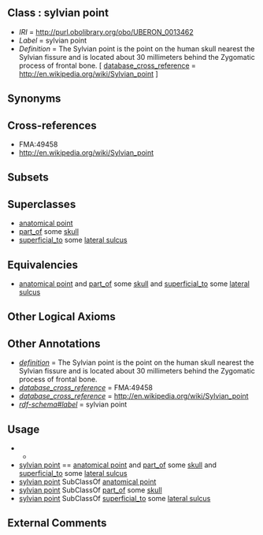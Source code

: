
## Class : sylvian point

 * *IRI* = http://purl.obolibrary.org/obo/UBERON_0013462
 * *Label* = sylvian point
 * *Definition* = The Sylvian point is the point on the human skull nearest the Sylvian fissure and is located about 30 millimeters behind the Zygomatic process of frontal bone. [ [database_cross_reference](../../ef/oboInOwl#hasDbXref.md) = http://en.wikipedia.org/wiki/Sylvian_point ]

## Synonyms


## Cross-references

 * FMA:49458
 * http://en.wikipedia.org/wiki/Sylvian_point

## Subsets


## Superclasses

 * [anatomical point](../../UBERON/83/UBERON_0006983.md)
 * [part_of](../../BFO/50/BFO_0000050.md) some [skull](../../UBERON/29/UBERON_0003129.md)
 * [superficial_to](../../BSPO/08/BSPO_0000108.md) some [lateral sulcus](../../UBERON/21/UBERON_0002721.md)

## Equivalencies

 * [anatomical point](../../UBERON/83/UBERON_0006983.md) and [part_of](../../BFO/50/BFO_0000050.md) some [skull](../../UBERON/29/UBERON_0003129.md) and [superficial_to](../../BSPO/08/BSPO_0000108.md) some [lateral sulcus](../../UBERON/21/UBERON_0002721.md)

## Other Logical Axioms


## Other Annotations

 * *[definition](../../IAO/15/IAO_0000115.md)* = The Sylvian point is the point on the human skull nearest the Sylvian fissure and is located about 30 millimeters behind the Zygomatic process of frontal bone.
 * *[database_cross_reference](../../ef/oboInOwl#hasDbXref.md)* = FMA:49458
 * *[database_cross_reference](../../ef/oboInOwl#hasDbXref.md)* = http://en.wikipedia.org/wiki/Sylvian_point
 * *[rdf-schema#label](../../el/rdf-schema#label.md)* = sylvian point

## Usage

 * -
 * [sylvian point](../../UBERON/62/UBERON_0013462.md) == [anatomical point](../../UBERON/83/UBERON_0006983.md) and [part_of](../../BFO/50/BFO_0000050.md) some [skull](../../UBERON/29/UBERON_0003129.md) and [superficial_to](../../BSPO/08/BSPO_0000108.md) some [lateral sulcus](../../UBERON/21/UBERON_0002721.md)
 * [sylvian point](../../UBERON/62/UBERON_0013462.md) SubClassOf [anatomical point](../../UBERON/83/UBERON_0006983.md)
 * [sylvian point](../../UBERON/62/UBERON_0013462.md) SubClassOf [part_of](../../BFO/50/BFO_0000050.md) some [skull](../../UBERON/29/UBERON_0003129.md)
 * [sylvian point](../../UBERON/62/UBERON_0013462.md) SubClassOf [superficial_to](../../BSPO/08/BSPO_0000108.md) some [lateral sulcus](../../UBERON/21/UBERON_0002721.md)

## External Comments

